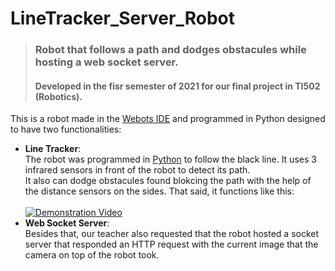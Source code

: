 # LineTracker_Server_Robot
> ### Robot that follows a path and dodges obstacules while hosting a web socket server.
> #### Developed in the fisr semester of 2021 for our final project in TI502 (Robotics).

This is a robot made in the [Webots IDE](https://cyberbotics.com) and programmed in Python designed to have two functionalities:
- <strong>Line Tracker</strong>:<br>
               The robot was programmed in [Python](https://www.python.org/) to follow the black line. It uses 3 infrared sensors in front of the robot to detect its path. <br>
               It also can dodge obstacules found blokcing the path with the help of the distance sensors on the sides. That said, it functions like this:<br><br>
               [![Demonstration Video](https://res.cloudinary.com/marcomontalbano/image/upload/v1623608774/video_to_markdown/images/streamable--hijhav-c05b58ac6eb4c4700831b2b3070cd403.jpg)](https://streamable.com/hijhav "Demonstration Video")<br>
- <strong>Web Socket Server</strong>:<br>
               Besides that, our teacher also requested that the robot hosted a socket server that responded an HTTP request with the current image that the camera on top of the robot took.

